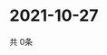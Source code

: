 # 2021-10-27
  共 0条

  <!-- BEGIN -->
  <!-- 最后更新时间Wed Oct 27 2021 12:07:13 GMT+0000 (Coordinated Universal Time) -->
  
  <!-- END -->
  
  